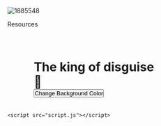 ![1885548](https://github.com/Kamandepolo/Kamandepolo.github.io/assets/152022350/02aae40e-e338-48ac-8be5-a2df658ae156)
<css-doodle><style>
  --color: #51eaea, #fffde1, #ff9d76, #FB3569;

  @grid: 30x1 / 100vw 100vh / #270f34; 
  
  :container {
    perspective: 30vmin;
    --deg: @p(-180deg, 180deg);
  }
  
  :after, :before {
    content: '';
    background: @p(--color); 
    @place: @r(100%) @r(100%);
    @size: @r(6px);
    @shape: heart;
  }

  @place: center;
  @size: 18vmin; 

  box-shadow: @m2(0 0 50px @p(--color));
  background: @m100(
    radial-gradient(@p(--color) 50%, transparent 0) 
    @r(-20%, 120%) @r(-20%, 100%) / 1px 1px
    no-repeat
  );

  will-change: transform, opacity;
  animation: scale-up 12s linear infinite;
  animation-delay: calc(-12s / @I * @i);

  @keyframes scale-up {
    0%, 95.01%, 100% {
      transform: translateZ(0) rotate(0);
      opacity: 0;
    }
    10% { 
      opacity: 1; 
    }
    95% {
      transform: 
        translateZ(35vmin) rotateZ(var(--deg));
    }
  }
</style></css-doodle>

Resources
<!DON The hacker>
<html lang="en">
<head>
    <meta charset="UTF-8">
    <meta name="viewport" content="width=device-width, initial-scale=1.0">
    <title>Hackers fomat</title>
    <link rel="stylesheet" href="styles.css">
</head>
<body>
    <div class="container">
        <h1>The king of disguise 🤴</h1>
        <button onclick="changeBackgroundColor()">Change Background Color</button>
    </div>

    <script src="script.js"></script>
</body>
</html>
<!DOCTYPE html>
<html lang="en">
<head>
    <meta charset="UTF-8">
    <meta name="viewport" content="width=device-width, initial-scale=1.0">
    <title>Your Website</title>
    <style>
        /* Reset some default browser styles */
        * {
            margin: 0;
            padding: 0;
            box-sizing: border-box;
        }

        /* Set background color and font styles */
        body {
            font-family: Arial, sans-serif;
            background-color: #f8f8f8;
            color: #333;
            line-height: 1.6;
            margin: 0;
            padding: 0;
        }

        /* Style the header */
        header {
            background-color: #333;
            color: #fff;
            padding: 20px;
            text-align: center;
        }

        /* Style the main content */
        .container {
            width: 80%;
            margin: auto;
            overflow: hidden;
            padding: 20px;
        }

        /* Style the footer */
        footer {
            background-color: #ff0000;
            color: #fff;
            padding: 20px;
            text-align: center;
        }
    </style>
</head>
<body>
    <header>
        <h1>Email @ kamandengaroiya@gmail.com</h1>
    </header>

    <div class="container">
        <h2>IG @ polo Don</h2>
        <h3>Disclaimer</h3>
        <p>Be careful of what you send on this account.if you are hacked, don't blame anyone.Assaults will not be taken lightly.No one is safe🤬</p>
    </div>

    <footer>
        <p>anonymous hacker association </p>
    </footer>
</body>
</html>
<!DOCTYPE html>
<html lang="en">
<head>
    <meta charset="UTF-8">
    <meta name="viewport" content="width=device-width, initial-scale=1.0">
    <title>My Web App</title>
    <link rel="stylesheet" href="styles.css">
</head>
<body>
    <header>
        <h1>Welcome to My Web App</h1>
        <nav>
            <ul>
                <li><a href="#home">Home</a></li>
                <li><a href="#about">About</a></li>
                <li><a href="#contact">Contact</a></li>
            </ul>
        </nav>
    </header>

    <main>
        <section id="home">
            <h2>Home</h2>
            <p>Welcome to our web app. This is the home page where you can learn about our services.</p>
            <p>Here's a list of our features:</p>
            <ul>
                <li>Feature 1</li>
                <li>Feature 2</li>
                <li>Feature 3</li>
            </ul>
        </section>

        <section id="about">
            <h2>About Us</h2>
            <p>Learn more about our company and team here.</p>
            <p>We specialize in providing innovative solutions for our clients.</p>
        </section>

        <section id="contact">
            <h2>Contact Us</h2>
            <p>Have questions or feedback? Contact us using the form below.</p>
            <form id="contactForm">
                <label for="name">Name:</label>
                <input type="text" id="name" name="name" required>
                <label for="email">Email:</label>
                <input type="email" id="email" name="email" required>
                <label for="message">Message:</label>
                <textarea id="message" name="message" rows="4" required></textarea>
                <button type="submit">Send Message</button>
            </form>
        </section>
    </main>

    <footer>
        <p>&copy; 2024 My Web App. All rights reserved.</p>
    </footer>

    <script src="script.js"></script>
</body>
</html>
